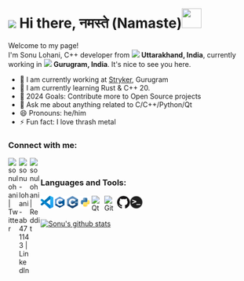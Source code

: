 <h1><img src="https://emojis.slackmojis.com/emojis/images/1531849430/4246/blob-sunglasses.gif?1531849430" width="30"/> Hi there, नमस्ते (Namaste)<img src="https://media1.tenor.com/images/9c0252f664ac314da727cbb50daab8f1/tenor.gif?itemid=16705107" width=40, height=40/></h1>

<p>Welcome to my page! </br> I'm Sonu Lohani, C++ developer from <img src="https://upload.wikimedia.org/wikipedia/en/4/41/Flag_of_India.svg" width="13"/> <b>Uttarakhand, India</b>, currently working in <img src="https://upload.wikimedia.org/wikipedia/en/4/41/Flag_of_India.svg" width="13"/> <b>Gurugram, India</b>. It's nice to see you here.</p>

* :office: I am currently working at [Stryker](https://www.stryker.com/us/en/index.html), Gurugram
* :telescope: I am currently learning Rust & C++ 20.  
* :goal_net: 2024 Goals: Contribute more to Open Source projects
* :speech_balloon: Ask me about anything related to C/C++/Python/Qt
* :smile: Pronouns: he/him
* :zap: Fun fact: I love thrash metal

### Connect with me:

[<img align="left" alt="sonulohani | Twitter" width="22px" src="https://cdn.jsdelivr.net/npm/simple-icons@v3/icons/twitter.svg" />][twitter]
[<img align="left" alt="sonu-lohani-ab471143 | LinkedIn" width="22px" src="https://cdn.jsdelivr.net/npm/simple-icons@v3/icons/linkedin.svg" />][linkedin]
[<img align="left" alt="sonulohani | Reddit" width="22px" src="https://cdn.jsdelivr.net/npm/simple-icons@3.11.0/icons/reddit.svg" />][reddit]

<br/>

### Languages and Tools:
[<img align="left" alt="Visual Studio Code" width="26px" src="https://raw.githubusercontent.com/github/explore/80688e429a7d4ef2fca1e82350fe8e3517d3494d/topics/visual-studio-code/visual-studio-code.png" />][vscode]
[<img align="left" alt="C" width="26px" src="https://raw.githubusercontent.com/github/explore/80688e429a7d4ef2fca1e82350fe8e3517d3494d/topics/c/c.png" />][c-lang]
[<img align="left" alt="C++" width="26px" src="https://raw.githubusercontent.com/github/explore/80688e429a7d4ef2fca1e82350fe8e3517d3494d/topics/cpp/cpp.png" />][cpp-lang]
[<img align="left" alt="Python" width="26px" src="https://raw.githubusercontent.com/github/explore/80688e429a7d4ef2fca1e82350fe8e3517d3494d/topics/python/python.png" />][python-lang]
[<img align="left" alt="Qt" width="26px" src="https://cdn0.iconfinder.com/data/icons/flat-round-system/512/qt-512.png" />][qt]
[<img align="left" alt="Git" width="26px" src="https://cdn.iconscout.com/icon/free/png-512/git-225996.png" />][git]
[<img align="left" alt="GitHub" width="26px" src="https://raw.githubusercontent.com/github/explore/78df643247d429f6cc873026c0622819ad797942/topics/github/github.png" />][github]
[<img align="left" alt="Bash" width="26px" src="https://raw.githubusercontent.com/github/explore/80688e429a7d4ef2fca1e82350fe8e3517d3494d/topics/terminal/terminal.png" />][bash]

<br/><br/>

[![Sonu's github stats](https://github-readme-stats.vercel.app/api?username=sonulohani&count_private=true&show_icons=true&theme=gruvbox)](https://github-readme-stats.vercel.app/api?username=sonulohani&count_private=true&show_icons=true&theme=gruvbox)

[vscode]: https://code.visualstudio.com/
[c-lang]: https://en.wikipedia.org/wiki/C_(programming_language)
[cpp-lang]: https://en.wikipedia.org/wiki/C%2B%2B
[python-lang]: https://www.python.org/
[rust-lang]: https://www.rust-lang.org/
[qt]: https://www.qt.io/
[git]: https://git-scm.com/
[github]: https://github.com/sonulohani
[bash]: https://www.gnu.org/software/bash/
[twitter]: https://twitter.com/sonulohani
[linkedin]: https://www.linkedin.com/in/sonu-lohani-ab471143/
[reddit]: https://www.reddit.com/user/sonulohani
